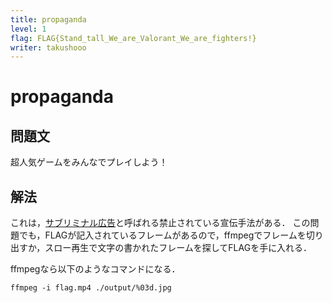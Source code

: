 ```yaml
---
title: propaganda
level: 1
flag: FLAG{Stand_tall_We_are_Valorant_We_are_fighters!}
writer: takushooo
---
```


# propaganda

## 問題文

超人気ゲームをみんなでプレイしよう！

## 解法

これは，[サブリミナル広告](https://ja.wikipedia.org/wiki/%E3%82%B5%E3%83%96%E3%83%AA%E3%83%9F%E3%83%8A%E3%83%AB%E5%8A%B9%E6%9E%9C)と呼ばれる禁止されている宣伝手法がある．
この問題でも，FLAGが記入されているフレームがあるので，ffmpegでフレームを切り出すか，スロー再生で文字の書かれたフレームを探してFLAGを手に入れる．

ffmpegなら以下のようなコマンドになる．
```
ffmpeg -i flag.mp4 ./output/%03d.jpg
```
